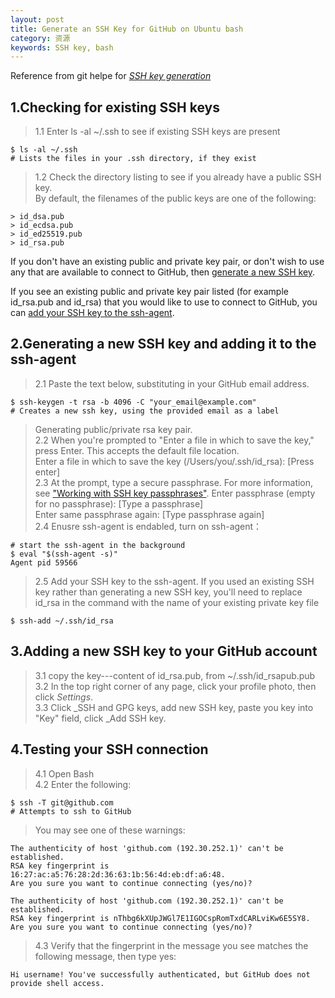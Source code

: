 ```yaml
---
layout: post
title: Generate an SSH Key for GitHub on Ubuntu bash
category: 资源
keywords: SSH key, bash
---
```

Reference from git helpe for [_SSH key generation_](https://help.github.com/articles/generating-an-ssh-key/)


## 1.Checking for existing SSH keys
> 1.1 Enter ls -al ~/.ssh to see if existing SSH keys are present  

~~~~
$ ls -al ~/.ssh  
# Lists the files in your .ssh directory, if they exist   
~~~~
 
> 1.2 Check the directory listing to see if you already have a public SSH key.  
> By default, the filenames of the public keys are one of the following:

~~~~
> id_dsa.pub  
> id_ecdsa.pub  
> id_ed25519.pub  
> id_rsa.pub  
~~~~

If you don't have an existing public and private key pair, or don't wish to use any that are available to connect to GitHub, then [generate a new SSH key](#generating-a-new-ssh-key-and-adding-it-to-the-ssh-agent).

If you see an existing public and private key pair listed (for example id_rsa.pub and id_rsa) that you would like to use to connect to GitHub, you can [add your SSH key to the ssh-agent](#adding-a-new-ssh-key-to-your-github-account).


## 2.Generating a new SSH key and adding it to the ssh-agent

> 2.1 Paste the text below, substituting in your GitHub email address.  

~~~~
$ ssh-keygen -t rsa -b 4096 -C "your_email@example.com"   
# Creates a new ssh key, using the provided email as a label  
~~~~

>    Generating public/private rsa key pair.  
> 2.2 When you're prompted to "Enter a file in which to save the key," press Enter. This accepts the default file location.  
>    Enter a file in which to save the key (/Users/you/.ssh/id_rsa): [Press enter]  
> 2.3 At the prompt, type a secure passphrase. For more information, see ["Working with SSH key passphrases"](https://help.github.com/articles/generating-a-new-ssh-key-and-adding-it-to-the-ssh-agent/).
>    Enter passphrase (empty for no passphrase): [Type a passphrase]  
>	 Enter same passphrase again: [Type passphrase again]  
> 2.4 Enusre ssh-agent is endabled, turn on ssh-agent：  

~~~~
# start the ssh-agent in the background
$ eval "$(ssh-agent -s)"
Agent pid 59566
~~~~   

> 2.5 Add your SSH key to the ssh-agent. If you used an existing SSH key rather than generating a new SSH key, you'll need to replace id_rsa in the command with the name of your existing private key file

~~~~
$ ssh-add ~/.ssh/id_rsa
~~~~

## 3.Adding a new SSH key to your GitHub account
> 3.1 copy the key---content of id_rsa.pub, from ~/.ssh/id_rsapub.pub  
> 3.2 In the top right corner of any page, click your profile photo, then click _Settings_.  
> 3.3 Click _SSH and GPG keys, add new SSH key, paste you key into "Key" field, click _Add SSH key.  

## 4.Testing your SSH connection
> 4.1 Open Bash  
> 4.2 Enter the following:  

~~~~  
$ ssh -T git@github.com  
# Attempts to ssh to GitHub  
~~~~  
> You may see one of these warnings:

~~~~
The authenticity of host 'github.com (192.30.252.1)' can't be established.
RSA key fingerprint is 16:27:ac:a5:76:28:2d:36:63:1b:56:4d:eb:df:a6:48.
Are you sure you want to continue connecting (yes/no)?  
~~~~

~~~~
The authenticity of host 'github.com (192.30.252.1)' can't be established.
RSA key fingerprint is nThbg6kXUpJWGl7E1IGOCspRomTxdCARLviKw6E5SY8.
Are you sure you want to continue connecting (yes/no)?  
~~~~

> 4.3 Verify that the fingerprint in the message you see matches the following message, then type yes:  

~~~~
Hi username! You've successfully authenticated, but GitHub does not
provide shell access. 
~~~~ 

